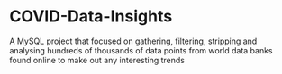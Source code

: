 # COVID-Data-Insights
A MySQL project that focused on gathering, filtering, stripping and analysing hundreds of thousands of data points from world data banks found online to make out any interesting trends
